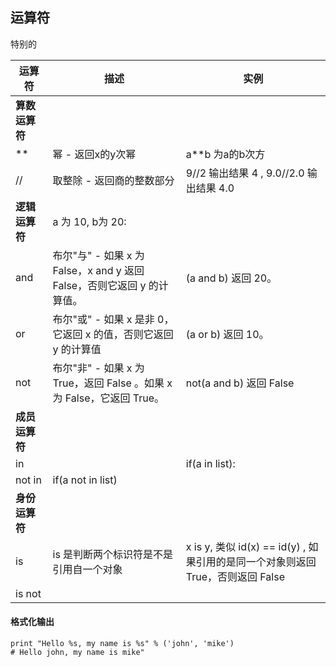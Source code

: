 ## 运算符
特别的  

运算符|描述|实例
--|--|--
**算数运算符**|
**|幂 - 返回x的y次幂|a**b 为a的b次方
//|取整除 - 返回商的整数部分|9//2 输出结果 4 , 9.0//2.0 输出结果 4.0
**逻辑运算符**| a 为 10, b为 20:
and|布尔"与" - 如果 x 为 False，x and y 返回 False，否则它返回 y 的计算值。|(a and b) 返回 20。
or|布尔"或"	- 如果 x 是非 0，它返回 x 的值，否则它返回 y 的计算值|(a or b) 返回 10。
not|布尔"非" - 如果 x 为 True，返回 False 。如果 x 为 False，它返回 True。|not(a and b) 返回 False
**成员运算符**|
in||if(a in list):
not in|if(a not in list)
**身份运算符**|
is|is 是判断两个标识符是不是引用自一个对象|x is y, 类似 id(x) == id(y) , 如果引用的是同一个对象则返回 True，否则返回 False
is not||

#### 格式化输出  

	print "Hello %s, my name is %s" % ('john', 'mike')
	# Hello john, my name is mike"